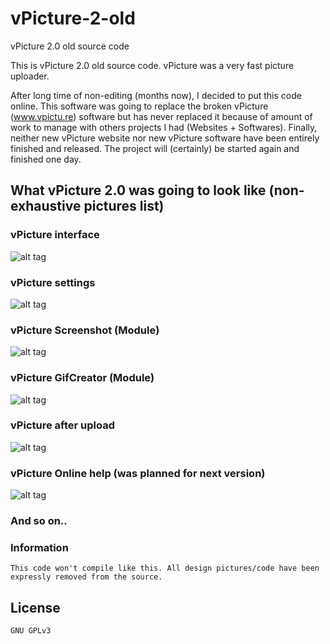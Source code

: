 # vPicture-2-old
vPicture 2.0 old source code

This is vPicture 2.0 old source code.
vPicture was a very fast picture uploader.

After long time of non-editing (months now), I decided to put this code online.
This software was going to replace the broken vPicture (www.vpictu.re) software but has never replaced it because of amount of work to manage with others projects I had (Websites + Softwares).
Finally, neither new vPicture website nor new vPicture software have been entirely finished and released.
The project will (certainly) be started again and finished one day.

## What vPicture 2.0 was going to look like (non-exhaustive pictures list)

### vPicture interface
![alt tag](http://vpictu.re/i/4pTu)

### vPicture settings
![alt tag](http://vPictu.re/i/4pTx)

### vPicture Screenshot (Module)
![alt tag](http://vpictu.re/i/4pTv)

### vPicture  GifCreator (Module)
![alt tag](http://vPictu.re/i/4pTy)

### vPicture after upload
![alt tag](http://vPictu.re/i/4pTz)

### vPicture Online help (was planned for next version)
![alt tag](http://vPictu.re/i/4pTB)

### And so on..



### Information
```
This code won't compile like this. All design pictures/code have been expressly removed from the source.
```

## License
```
GNU GPLv3 
```

